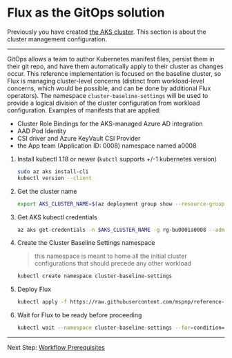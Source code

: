 # Flux as the GitOps solution

Previously you have created [the AKS cluster](./04-aks-cluster). This section is about the cluster
management configuration.

---

GitOps allows a team to author Kubernetes manifest files, persist them in their git repo, and have them automatically apply to their cluster as changes occur.  This reference implementation is focused on the baseline cluster, so Flux is managing cluster-level concerns (distinct from workload-level concerns, which would be possible, and can be done by additional Flux operators). The namespace `cluster-baseline-settings` will be used to provide a logical division of the cluster configuration from workload configuration.  Examples of manifests that are applied:

* Cluster Role Bindings for the AKS-managed Azure AD integration
* AAD Pod Identity
* CSI driver and Azure KeyVault CSI Provider
* the App team (Application ID: 0008) namespace named a0008

1. Install kubectl 1.18 or newer (`kubctl` supports +/-1 kubernetes version)

   ```bash
   sudo az aks install-cli
   kubectl version --client
   ```

1. Get the cluster name

   ```bash
   export AKS_CLUSTER_NAME=$(az deployment group show --resource-group rg-bu0001a0008 -n cluster-stamp --query properties.outputs.aksClusterName.value -o tsv)
   ```

1. Get AKS kubectl credentials

   ```bash
   az aks get-credentials -n $AKS_CLUSTER_NAME -g rg-bu0001a0008 --admin
   ```

1. Create the Cluster Baseline Settings namespace

   > this namespace is meant to home all the initial cluster configurations that
   > should precede any other workload

   ```bash
   kubectl create namespace cluster-baseline-settings
   ```

1. Deploy Flux

   ```bash
   kubectl apply -f https://raw.githubusercontent.com/mspnp/reference-architectures/master/aks/secure-baseline/cluster-baseline-settings/flux.yaml
   ```

1. Wait for Flux to be ready before proceeding

   ```bash
   kubectl wait --namespace cluster-baseline-settings --for=condition=ready pod --selector=app.kubernetes.io/name=flux --timeout=90s
   ```

---
Next Step: [Workflow Prerequisites](./06-workload-prerequisites.md)

